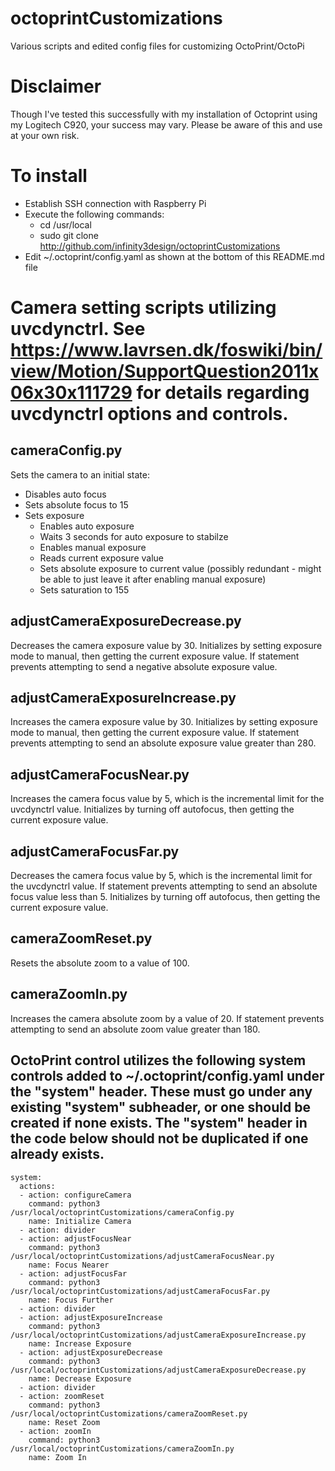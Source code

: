 # octoprintCustomizations
Various scripts and edited config files for customizing OctoPrint/OctoPi

# Disclaimer
Though I've tested this successfully with my installation of Octoprint using my Logitech C920, your success may vary. Please be aware of this and use at your own risk.

# To install
- Establish SSH connection with Raspberry Pi
- Execute the following commands:
  - cd /usr/local
  - sudo git clone http://github.com/infinity3design/octoprintCustomizations
- Edit ~/.octoprint/config.yaml as shown at the bottom of this README.md file
# Camera setting scripts utilizing uvcdynctrl. See https://www.lavrsen.dk/foswiki/bin/view/Motion/SupportQuestion2011x06x30x111729 for details regarding uvcdynctrl options and controls.
## cameraConfig.py
Sets the camera to an initial state:
- Disables auto focus
- Sets absolute focus to 15
- Sets exposure
  - Enables auto exposure
  - Waits 3 seconds for auto exposure to stabilze
  - Enables manual exposure
  - Reads current exposure value 
  - Sets absolute exposure to current value (possibly redundant - might be able to just leave it after enabling manual exposure)
  - Sets saturation to 155
## adjustCameraExposureDecrease.py
Decreases the camera exposure value by 30. Initializes by setting exposure mode to manual, then getting the current exposure value. If statement prevents attempting to send a negative absolute exposure value.
## adjustCameraExposureIncrease.py
Increases the camera exposure value by 30. Initializes by setting exposure mode to manual, then getting the current exposure value. If statement prevents attempting to send an absolute exposure value greater than 280.
## adjustCameraFocusNear.py
Increases the camera focus value by 5, which is the incremental limit for the uvcdynctrl value. Initializes by turning off autofocus, then getting the current exposure value.
## adjustCameraFocusFar.py
Decreases the camera focus value by 5, which is the incremental limit for the uvcdynctrl value. If statement prevents attempting to send an absolute focus value less than 5. Initializes by turning off autofocus, then getting the current exposure value.
## cameraZoomReset.py
Resets the absolute zoom to a value of 100.
## cameraZoomIn.py
Increases the camera absolute zoom by a value of 20. If statement prevents attempting to send an absolute zoom value greater than 180.
## OctoPrint control utilizes the following system controls added to ~/.octoprint/config.yaml under the "system" header. These must go under any existing "system" subheader, or one should be created if none exists. The "system" header in the code below should not be duplicated if one already exists.
```
system:
  actions:
  - action: configureCamera
    command: python3 /usr/local/octoprintCustomizations/cameraConfig.py
    name: Initialize Camera
  - action: divider
  - action: adjustFocusNear
    command: python3 /usr/local/octoprintCustomizations/adjustCameraFocusNear.py
    name: Focus Nearer
  - action: adjustFocusFar
    command: python3 /usr/local/octoprintCustomizations/adjustCameraFocusFar.py
    name: Focus Further
  - action: divider
  - action: adjustExposureIncrease
    command: python3 /usr/local/octoprintCustomizations/adjustCameraExposureIncrease.py
    name: Increase Exposure
  - action: adjustExposureDecrease
    command: python3 /usr/local/octoprintCustomizations/adjustCameraExposureDecrease.py
    name: Decrease Exposure
  - action: divider
  - action: zoomReset
    command: python3 /usr/local/octoprintCustomizations/cameraZoomReset.py
    name: Reset Zoom
  - action: zoomIn
    command: python3 /usr/local/octoprintCustomizations/cameraZoomIn.py
    name: Zoom In
```
